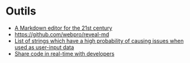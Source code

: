 # Outils

- [A Markdown editor for the 21st century](https://www.zettlr.com/)
- https://github.com/webpro/reveal-md
- [List of strings which have a high probability of causing issues when used as user-input data](https://github.com/minimaxir/big-list-of-naughty-strings)
- [Share code in real-time with developers](https://codeshare.io/)
